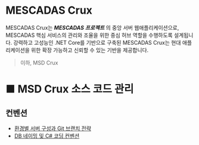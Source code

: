 # MESCADAS Crux
MESCADAS Crux는 ***MESCADAS 프로젝트*** 의 중앙 서버 웹애플리케이션으로, MESCADAS  핵심 서비스의 관리와 조율을 위한 중심 허브 역할을 수행하도록 설계됩니다. 강력하고 고성능인 .NET Core를 기반으로 구축된 MESCADAS Crux는 현대 애플리케이션을 위한 확장 가능하고 신뢰할 수 있는 기반을 제공합니다.
> 이하, MSD Crux


# ■ MSD Crux 소스 코드 관리
## 컨벤션
* [환경별 서버 구성과 Git 브랜치 전략](./docs/CONVELTIONS.md)
* [DB 네이밍 및 C# 코딩 컨벤션](./docs/CONVENTIONS-CODE.md)